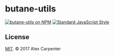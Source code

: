 # butane-utils

[![butane-utils on NPM](https://img.shields.io/npm/v/butane-utils.svg?style=flat-square)](https://www.npmjs.com/package/butane-utils) [![Standard JavaScript Style](https://img.shields.io/badge/code_style-standard-brightgreen.svg?style=flat-square)](http://standardjs.com/)

## License

[MIT](https://opensource.org/licenses/MIT). © 2017 Alex Carpenter
